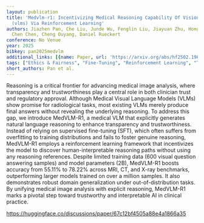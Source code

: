 ```yaml
---
layout: publication
title: 'Medvlm-r1: Incentivizing Medical Reasoning Capability Of Vision-language Models
  (vlms) Via Reinforcement Learning'
authors: Jiazhen Pan, Che Liu, Junde Wu, Fenglin Liu, Jiayuan Zhu, Hongwei Bran Li,
  Chen Chen, Cheng Ouyang, Daniel Rueckert
conference: No Venue
year: 2025
bibkey: pan2025medvlm
additional_links: [{name: Paper, url: 'https://arxiv.org/abs/hf2502.19634'}]
tags: ["Ethics & Fairness", "Fine-Tuning", "Reinforcement Learning", "Tools", "Training Techniques"]
short_authors: Pan et al.
---
```

Reasoning is a critical frontier for advancing medical image analysis, where transparency and trustworthiness play a central role in both clinician trust and regulatory approval. Although Medical Visual Language Models (VLMs) show promise for radiological tasks, most existing VLMs merely produce final answers without revealing the underlying reasoning. To address this gap, we introduce MedVLM-R1, a medical VLM that explicitly generates natural language reasoning to enhance transparency and trustworthiness. Instead of relying on supervised fine-tuning (SFT), which often suffers from overfitting to training distributions and fails to foster genuine reasoning, MedVLM-R1 employs a reinforcement learning framework that incentivizes the model to discover human-interpretable reasoning paths without using any reasoning references. Despite limited training data (600 visual question answering samples) and model parameters (2B), MedVLM-R1 boosts accuracy from 55.11% to 78.22% across MRI, CT, and X-ray benchmarks, outperforming larger models trained on over a million samples. It also demonstrates robust domain generalization under out-of-distribution tasks. By unifying medical image analysis with explicit reasoning, MedVLM-R1 marks a pivotal step toward trustworthy and interpretable AI in clinical practice.

https://huggingface.co/discussions/paper/67c12bf4505a88e4a1866a35